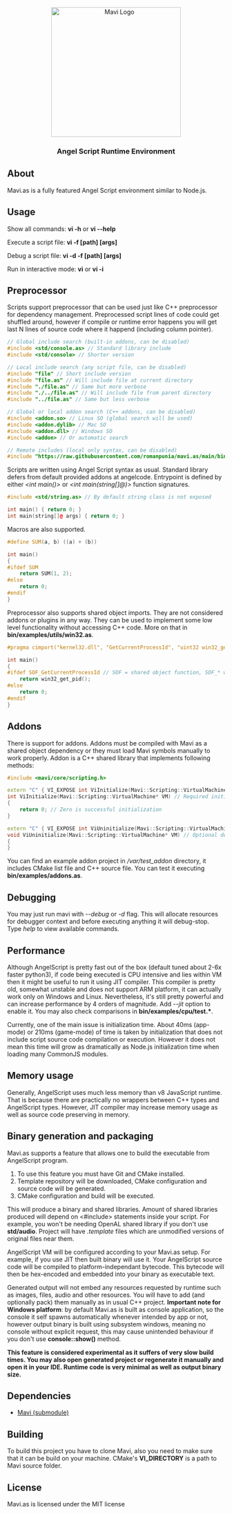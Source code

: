<br/>
<div align="center">
    <br />
    <img src="https://github.com/romanpunia/mavi/blob/master/var/logo.png?raw=true" alt="Mavi Logo" width="300" />
    <h3>Angel Script Runtime Environment</h3>
</div>

## About
Mavi.as is a fully featured Angel Script environment similar to Node.js.

## Usage
Show all commands: **vi -h** or **vi --help**

Execute a script file: **vi -f [path] [args]**

Debug a script file: **vi -d -f [path] [args]**

Run in interactive mode: **vi** or **vi -i**

## Preprocessor
Scripts support preprocessor that can be used just like C++ preprocessor for dependency management. Preprocessed script lines of code could get shuffled around, however if compile or runtime error happens you will get last N lines of source code where it happend (including column pointer).
```cpp
// Global include search (built-in addons, can be disabled)
#include <std/console.as> // Standard library include
#include <std/console> // Shorter version

// Local include search (any script file, can be disabled)
#include "file" // Short include version
#include "file.as" // Will include file at current directory
#include "./file.as" // Same but more verbose
#include "./../file.as" // Will include file from parent directory
#include "../file.as" // Same but less verbose

// Global or local addon search (C++ addons, can be disabled)
#include <addon.so> // Linux SO (global search will be used)
#include <addon.dylib> // Mac SO
#include <addon.dll> // Windows SO
#include <addon> // Or automatic search

// Remote includes (local only syntax, can be disabled)
#include "https://raw.githubusercontent.com/romanpunia/mavi.as/main/bin/examples/utils/win32.as" // A file from remote server
```

Scripts are written using Angel Script syntax as usual. Standard library defers from default provided addons at angelcode. Entrypoint is defined by either _\<int main()\>_ or _\<int main(string[]@)\>_ function signatures.
```cpp
#include <std/string.as> // By default string class is not exposed

int main() { return 0; }
int main(string[]@ args) { return 0; }
```

Macros are also supported.
```cpp
#define SUM(a, b) ((a) + (b))

int main()
{
#ifdef SUM
    return SUM(1, 2);
#else
    return 0;
#endif
}
```

Preprocessor also supports shared object imports. They are not considered addons or plugins in any way. They can be used to implement some low level functionality without accessing C++ code. More on that in **bin/examples/utils/win32.as**.
```cpp
#pragma cimport("kernel32.dll", "GetCurrentProcessId", "uint32 win32_get_pid()") // SO filename or path, function name to find in SO, function definition to expose to Angel Script.

int main()
{
#ifdef SOF_GetCurrentProcessId // SOF = shared object function, SOF_* will be defined if function has successfully been exposed
    return win32_get_pid();
#else
    return 0;
#endif
}
```

## Addons
There is support for addons. Addons must be compiled with Mavi as a shared object dependency or they must load Mavi symbols manually to work properly. Addon is a C++ shared library that implements following methods:
```cpp
#include <mavi/core/scripting.h>

extern "C" { VI_EXPOSE int ViInitialize(Mavi::Scripting::VirtualMachine*); }
int ViInitialize(Mavi::Scripting::VirtualMachine* VM) // Required initialization for requested virtual machine
{
    return 0; // Zero is successful initialization
}

extern "C" { VI_EXPOSE int ViUninitialize(Mavi::Scripting::VirtualMachine*); }
void ViUninitialize(Mavi::Scripting::VirtualMachine* VM) // Optional deinitialization for requested virtual machine
{
}
```
You can find an example addon project in _/var/test_addon_ directory, it includes CMake list file and C++ source file. You can test it executing **bin/examples/addons.as**.

## Debugging
You may just run mavi with _--debug_ or _-d_ flag. This will allocate resources for debugger context and before executing anything it will debug-stop. Type _help_ to view available commands.

## Performance
Although AngelScript is pretty fast out of the box (default tuned about 2-6x faster python3), if code being executed is CPU intensive and lies within VM then it might be useful to run it using JIT compiler. This compiler is pretty old, somewhat unstable and does not support ARM platform, it can actually work only on Windows and Linux. Nevertheless, it's still pretty powerful and can increase performance by 4 orders of magnitude. Add _--jit_ option to enable it. You may also check comparisons in **bin/examples/cpu/test.\***.

Currently, one of the main issue is initialization time. About 40ms (app-mode) or 210ms (game-mode) of time is taken by initialization that does not include script source code compilation or execution. However it does not mean this time will grow as dramatically as Node.js initialization time when loading many CommonJS modules.

## Memory usage
Generally, AngelScript uses much less memory than v8 JavaScript runtime. That is because there are practically no wrappers between C++ types and AngelScript types. However, JIT compiler may increase memory usage as well as source code preserving in memory.

## Binary generation and packaging
Mavi.as supports a feature that allows one to build the executable from AngelScript program.
1. To use this feature you must have Git and CMake installed.
2. Template repository will be downloaded, CMake configuration and source code will be generated.
3. CMake configuration and build will be executed.

This will produce a binary and shared libraries. Amount of shared libraries produced will depend on \<#include\> statements inside your script. For example, you won't be needing OpenAL shared library if you don't use **std/audio**. Project will have _.template_ files which are unmodified versions of original files near them.

AngelScript VM will be configured according to your Mavi.as setup. For example, if you use JIT then built binary will use it. Your AngelScript source code will be compiled to platform-independant bytecode. This bytecode will then be hex-encoded and embedded into your binary as executable text.

Generated output will not embed any resources requested by runtime such as images, files, audio and other resources. You will have to add (and optionally pack) them manually as in usual C++ project. **Important note for Windows platform**: by default Mavi.as is built as console application, so the console it self spawns automatically whenever intended by app or not, however output binary is built using subsystem windows, meaning no console without explicit request, this may cause unintended behaviour if you don't use **console::show()** method.  

__This feature is considered experimental as it suffers of very slow build times. You may also open generated project or regenerate it manually and open it in your IDE. Runtime code is very minimal as well as output binary size.__

## Dependencies
* [Mavi (submodule)](https://github.com/romanpunia/mavi)

## Building
To build this project you have to clone Mavi, also you need to make sure that it can be build on your machine. CMake's **VI_DIRECTORY** is a path to Mavi source folder.

## License
Mavi.as is licensed under the MIT license